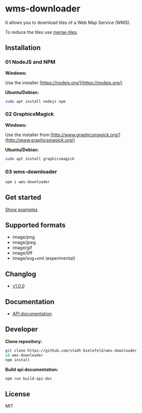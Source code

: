 # wms-downloader

It allows you to download tiles of a Web Map Service (WMS).

To reduce the tiles use [merge-tiles](https://github.com/stadt-bielefeld/merge-tiles).

## Installation

### 01 NodeJS and NPM

**Windows:**

Use the installer [https://nodejs.org/](https://nodejs.org/)

**Ubuntu/Debian:**

```sh
sudo apt install nodejs npm
```

### 02 GraphicsMagick

**Windows:**

Use the installer from [http://www.graphicsmagick.org/](http://www.graphicsmagick.org/)

**Ubuntu/Debian:**

```sh
sudo apt install graphicsmagick
```

### 03 wms-downloader

```sh
npm i wms-downloader
```

## Get started

[Show examples](examples)

## Supported formats

- image/png
- image/jpeg
- image/gif
- image/tiff
- image/svg+xml (experimental)

## Changlog

- [v1.0.0](docs/changelog/v1.0.0.md)

## Documentation

- [API documentation](https://stadt-bielefeld.github.io/wms-downloader/docs/api/index.html)

## Developer

**Clone repository:**

```bash
git clone https://github.com/stadt-bielefeld/wms-downloader
cd wms-downloader
npm install
```

**Build api documentation:**

```bash
npm run build-api-doc
```

## License

MIT
